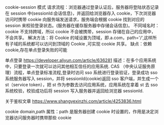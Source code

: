 cookie-session 模式
请求流程：浏览器通过登录认证后，服务器将登陆状态记录在 session 中(sessionId:会话信息)，并返回给浏览器存入 cookie，下次浏览器访问时携带 cookie 向服务端发送请求，服务端会根据 cookie 找到对应的 session 来校验登录状态。(服务器在缓存服务器中存储会话信息)。
不同域名时：cookie 不支持跨域，所以 cookie 不会被携带，session 存储在自己的应用中，不会共享。
解决方法：将 Cookie 的域设置为顶域，即.a.com，path='/',这样所有子域的系统都可以访问到顶域的 Cookie ,可实现 cookie 共享。
缺点：依赖 cookie,存在单点登录失败的可能

单点登录 https://developer.aliyun.com/article/636281
描述：在多个应用系统中，只要登录一次就可以访问其他相互信任的应用系统.
CAS （中央认证服务原理）流程，单点登录标准流程,登录时访问 sso 系统进行登录验证，登录成功 sso 系统服务器写入 session，并将 sessionId(cookie)返回 sso 客户端，并生成一个 st（service token），把 st 作为参数去访问应用系统，应用系统在拿着 st 去 sso 系统校验，校验成功后将 session 写入服务器并返回给浏览器 sessionId.

关于鉴权文章 https://www.shangyexinzhi.com/article/4253836.html

cookie domain,path 属性：path 是服务器创建 cookie 时设置的，作用是决定浏览器访问服务器时携带那些 cookie
